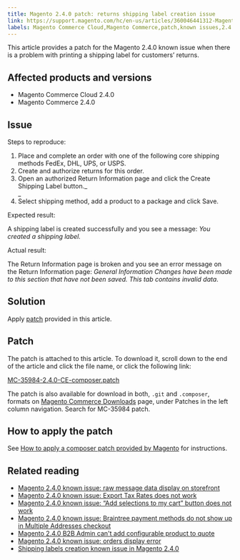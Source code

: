 ```yaml
---
title: Magento 2.4.0 patch: returns shipping label creation issue
link: https://support.magento.com/hc/en-us/articles/360046441312-Magento-2-4-0-patch-returns-shipping-label-creation-issue
labels: Magento Commerce Cloud,Magento Commerce,patch,known issues,2.4.0,shipping label,return
---
```


This article provides a patch for the Magento 2.4.0 known issue when there is a problem with printing a shipping label for customers’ returns.

## Affected products and versions

* Magento Commerce Cloud 2.4.0
* Magento Commerce 2.4.0

## Issue

Steps to reproduce:

1. Place and complete an order with one of the following core shipping methods FedEx, DHL, UPS, or USPS.
1. Create and authorize returns for this order.
1. Open an authorized Return Information page and click the Create Shipping Label button._  
    _
1. Select shipping method, add a product to a package and click Save. 

Expected result:

A shipping label is created successfully and you see a message: _You created a shipping label._  
  
Actual result:

The Return Information page is broken and you see an error message on the Return Information page: _General Information Changes have been made to this section that have not been saved. This tab contains invalid data_. 

## Solution

Apply [patch](https://support.magento.com/hc/en-us/article_attachments/360063124151/MC-35984-2.4.0-CE-composer.patch) provided in this article.

## Patch

The patch is attached to this article. To download it, scroll down to the end of the article and click the file name, or click the following link:

[MC-35984-2.4.0-CE-composer.patch](https://support.magento.com/hc/en-us/article_attachments/360063124151/MC-35984-2.4.0-CE-composer.patch)

The patch is also available for download in both, `` .git `` and `` .composer ``, formats on [Magento Commerce Downloads](https://magento.com/tech-resources/download) page, under Patches in the left column navigation. Search for MC-35984 patch. 

## How to apply the patch

See [How to apply a composer patch provided by Magento](https://support.magento.com/hc/en-us/articles/360028367731) for instructions.

## Related reading

* [Magento 2.4.0 known issue: raw message data display on storefront](https://support.magento.com/hc/en-us/articles/360045804332)
* [Magento 2.4.0 known issue: Export Tax Rates does not work](https://support.magento.com/hc/en-us/articles/360045850032)
* [Magento 2.4.0 known issue: “Add selections to my cart” button does not work](https://support.magento.com/hc/en-us/articles/360045838312)
* [Magento 2.4.0 known issue: Braintree payment methods do not show up in Multiple Addresses checkout](https://support.magento.com/hc/en-us/articles/360046354992)
* [Magento 2.4.0 B2B Admin can't add configurable product to quote](https://support.magento.com/hc/en-us/articles/360046801971-Magento-2-4-0-known-issue-B2B-Admin-cannot-add-a-configurable-product-to-a-quote)
* [Magento 2.4.0 known issue: orders display error](https://support.magento.com/hc/en-us/articles/360046802271-Magento-2-4-0-known-issue-orders-display-error)
* [Shipping labels creation known issue in Magento 2.4.0](https://support.magento.com/hc/en-us/articles/360046750171-Shipping-labels-creation-known-issue-in-Magento-2-4-0)